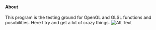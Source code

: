 #### About
This program is the testing ground for OpenGL and GLSL functions and posobilities. Here I try and get a lot of crazy things.
![Alt Text](https://res.cloudinary.com/dcj0bb6pb/image/upload/v1628770566/wooden-cube-relief_oxfydf.gif)
